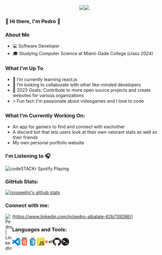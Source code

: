<p align="center">
  <img src="head.gif" width="400" height="auto"><img src="head.gif" width="400" height="auto">
</p>

### 💯 Hi there, I'm Pedro 💯
### About Me
- 💻 Software Developer
- 🎓 Studying Computer Science at Miami-Dade College (class 2024)

### What I'm Up To
- 🌱 I’m currently learning react.js
- 👯 I’m looking to collaborate with other like-minded developers
- 🥅 2023 Goals: Contribute to more open source projects and create websites for various organizations
- ⚡ Fun fact: I'm passionate about videogames and I love to code

### What I'm Currently Working On:
- An app for gamers to find and connect with eachother
- A discord bot that lets users look at their own valorant stats as well as their friends
- My own personal portfolio website

### I'm Listening to 🎧
<img src="https://novatorem-five-umber.vercel.app/api/spotify" alt="codeSTACKr Spotify Playing" width="350" />

### GitHub Stats:
[![roropedro's github stats](https://github-readme-stats-er72dbuk4-roropedro.vercel.app/api?username=roropedro)](https://github.com/roropedro/github-readme-stats) 

### Connect with me:

<img align="left" alt="Pedro | LinkedIn" width="22px" src="https://cdn.jsdelivr.net/npm/simple-icons@v3/icons/linkedin.svg" /> (https://www.linkedin.com/in/pedro-albalate-62b739266/)
<br/>

### Languages and Tools:
<img align="left" alt="Visual Studio Code" width="26px" src="https://raw.githubusercontent.com/github/explore/80688e429a7d4ef2fca1e82350fe8e3517d3494d/topics/visual-studio-code/visual-studio-code.png" />
<img align="left" alt="HTML5" width="26px" src="https://raw.githubusercontent.com/github/explore/80688e429a7d4ef2fca1e82350fe8e3517d3494d/topics/html/html.png" />
<img align="left" alt="CSS3" width="26px" src="https://raw.githubusercontent.com/github/explore/80688e429a7d4ef2fca1e82350fe8e3517d3494d/topics/css/css.png" />
<img align="left" alt="JavaScript" width="26px" src="https://raw.githubusercontent.com/github/explore/80688e429a7d4ef2fca1e82350fe8e3517d3494d/topics/javascript/javascript.png" />

<img align="left" alt="Git" width="26px" src="https://raw.githubusercontent.com/github/explore/80688e429a7d4ef2fca1e82350fe8e3517d3494d/topics/git/git.png" />
<img align="left" alt="GitHub" width="26px" src="https://raw.githubusercontent.com/github/explore/78df643247d429f6cc873026c0622819ad797942/topics/github/github.png" />
<img align="left" alt="Terminal" width="26px" src="https://raw.githubusercontent.com/github/explore/80688e429a7d4ef2fca1e82350fe8e3517d3494d/topics/terminal/terminal.png" />
